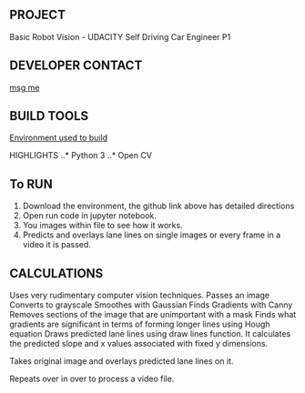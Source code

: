 PROJECT
---
Basic Robot Vision - UDACITY Self Driving Car Engineer P1


DEVELOPER CONTACT
---
[msg me](https://www.linkedin.com/in/tylercschneider "Linkedin")


BUILD TOOLS
---
[Environment used to build](https://github.com/udacity/CarND-Term1-Starter-Kit.git)

HIGHLIGHTS
..* Python 3
..* Open CV


To RUN
---
1. Download the environment, the github link above has detailed directions
2. Open run code in jupyter notebook.
3. You images within file to see how it works.
4. Predicts and overlays lane lines on single images or every frame in a video it is passed.

CALCULATIONS
---
Uses very rudimentary computer vision techniques.
Passes an image
Converts to grayscale
Smoothes with Gaussian
Finds Gradients with Canny
Removes sections of the image that are unimportant with a mask
Finds what gradients are significant in terms of forming longer lines using Hough equation
Draws predicted lane lines using draw lines function. It calculates the predicted slope and x values associated with fixed y dimensions.

Takes original image and overlays predicted lane lines on it.

Repeats over in over to process a video file.










